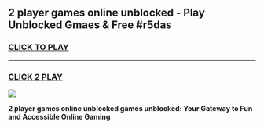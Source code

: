 
## 2 player games online unblocked - Play Unblocked Gmaes & Free #r5das
<h3>
<a href="https://premium.freeplayer.one?title=2_player_games_online_unblocked&ref=01M">CLICK TO PLAY</a></h3>
<hr>

<h3>
<a href="https://premium.freeplayer.one?title=2_player_games_online_unblocked&ref=01M">CLICK 2 PLAY</a>
  
</h3>

<a href="https://premium.freeplayer.one?title=2_player_games_online_unblocked&ref=01M"><img src="https://clearcache.store/games.png"></a>


**2 player games online unblocked games unblocked: Your Gateway to Fun and Accessible Online Gaming**
